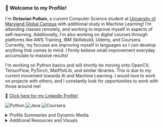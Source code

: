 ### 👋 Welcome to my Profile!
I'm **Octavian Pullum**, a current Computer Science student at [University of Maryland Global Campus](https://www.umgc.edu) with additional study in Machine Learning! I'm attending classes remotely, and working to improve myself in aspects of self-learning. Additionally, I'm also working on digital courses through platforms like AWS Training, IBM Skillsbuild, Udemy, and Coursera. Currently, my focuses are improving myself in languages so I can develop anything that comes to mind. I firmly believe small improvement everyday accumulate to massive results!

I'm working on Python basics and will shortly be moving onto OpenCV, TensorFlow, PyTorch, MatPlotLib, and similar libraries. This is due to my current movement towards AI and Machine Learning.
I would love to work on projects with others, and I constantly look for opportunities to work with those around me!

🔗 [Click here for my LinkedIn Profile!](https://www.linkedin.com/in/opullum/)

![Python](https://img.shields.io/badge/python-3670A0?style=for-the-badge&logo=python&logoColor=ffdd54) ![Java](https://img.shields.io/badge/java-%23ED8B00.svg?style=for-the-badge&logo=openjdk&logoColor=white) ![Coursera](https://img.shields.io/badge/Coursera-%230056D2.svg?style=for-the-badge&logo=Coursera&logoColor=white)

<details>
  <summary>Profile Summaries and Dynamic Media</summary>
  
  ![](http://github-profile-summary-cards.vercel.app/api/cards/profile-details?username=opullum&theme=default)
</details>

<details>
  <summary>Additional Resources and Visuals</summary>
  <br>
  🌟 Credits to these repositories for profile badges and summaries 

  [github-profile-summary-cards](https://github.com/vn7n24fzkq/github-profile-summary-cards?tab=readme-ov-file) <br>
  [markdown-badges](https://github.com/Ileriayo/markdown-badges?tab=readme-ov-file) <br>



</details>
